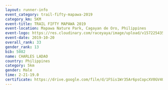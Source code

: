 ```yaml
---
layout: runner-info 
event_category: trail-fifty-mapawa-2019 
category_km: 5KM 
event-title: TRAIL FIFTY MAPAWA 2019  
event-location: Mapawa Nature Park, Cagayan de Oro, Philippines 
event-logo: https://res.cloudinary.com/raceyaya/image/upload/v1572254355/logo/trail-fifty-mapawa_fizjmb.jpg 
event-date: 2019-10-20 
overall_rank: 33
gender_rank: 13
bib: 5082
name: CHARLES LADAO
country: Philippines
category: 5km
gender: Male
time: 2-21-19.0
certificate: https://drive.google.com/file/d/1FSis1Wr35Ar6psCopcXV0GV4Q7sFtpvT/view?usp=sharing
---
```

